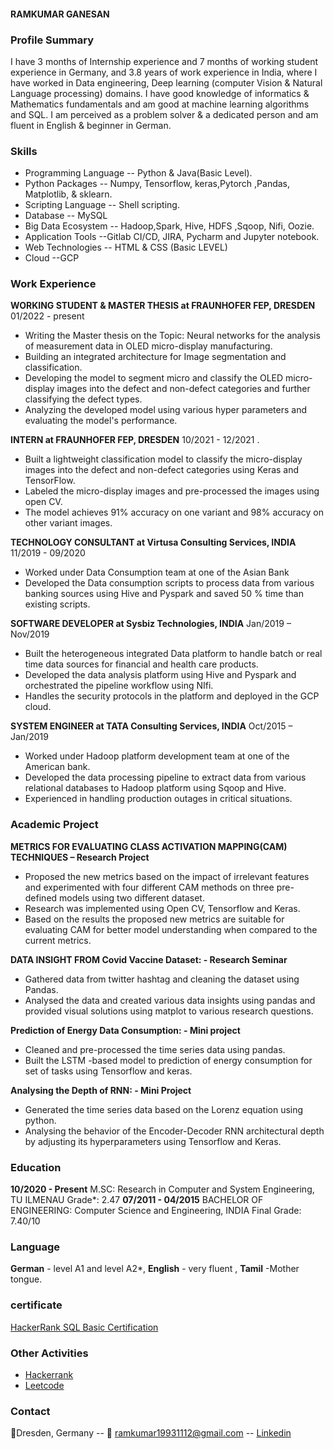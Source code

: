 #### RAMKUMAR GANESAN

### Profile Summary

I have 3 months of Internship experience and 7 months of working student experience in Germany, and 3.8 years of work experience in India, where I have worked in Data engineering, Deep learning (computer Vision & Natural Language processing) domains. I have good knowledge of informatics & Mathematics fundamentals and am good at machine learning algorithms and SQL. I am perceived as a problem solver & a dedicated person and am fluent in English & beginner in German. 

### Skills

- Programming Language -- Python & Java(Basic Level).
- Python Packages      -- Numpy, Tensorflow, keras,Pytorch ,Pandas, Matplotlib, & sklearn.
- Scripting Language	   -- Shell scripting.
- Database    		       -- MySQL
- Big Data Ecosystem   	-- Hadoop,Spark, Hive, HDFS ,Sqoop, Nifi, Oozie.
- Application Tools       --Gitlab CI/CD, JIRA, Pycharm and Jupyter notebook.
- Web Technologies        -- HTML & CSS (Basic LEVEL)  
- Cloud                   --GCP


### Work Experience

**WORKING STUDENT & MASTER THESIS at FRAUNHOFER FEP, DRESDEN**   01/2022 - present
- Writing the Master thesis on the Topic:  Neural networks for the analysis of measurement data in OLED micro-display manufacturing.
- Building an integrated architecture for Image segmentation and classification.
- Developing the model to segment micro and classify the OLED micro-display images into the defect and non-defect categories and further classifying the defect types.
- Analyzing the developed model using various hyper parameters and evaluating the model's performance.

**INTERN at FRAUNHOFER FEP, DRESDEN**   10/2021 - 12/2021    .
- Built a lightweight classification model to classify the micro-display images into the defect and non-defect categories using Keras and TensorFlow.
- Labeled the micro-display images and pre-processed the images using open CV.
- The model achieves 91% accuracy on one variant and 98% accuracy on other variant images.

**TECHNOLOGY CONSULTANT at Virtusa Consulting Services, INDIA**    11/2019 - 09/2020
- Worked under Data Consumption team at one of the Asian Bank  
- Developed the Data consumption scripts to process data from various banking sources using Hive and Pyspark and saved 50 % time than existing scripts.

**SOFTWARE DEVELOPER at Sysbiz Technologies, INDIA**    Jan/2019 – Nov/2019
-	Built the heterogeneous integrated Data platform to handle batch or real time data sources for financial and health care products.
- Developed the data analysis platform using Hive and Pyspark and orchestrated the pipeline workflow using NIfi.
- Handles the security protocols in the platform and deployed in the GCP cloud.

**SYSTEM ENGINEER at TATA Consulting Services, INDIA**   Oct/2015 – Jan/2019

- Worked under Hadoop platform development team at one of the American bank.
- Developed the data processing pipeline to extract data from various relational databases to Hadoop platform using Sqoop and Hive.
- Experienced in handling production outages in critical situations.

### Academic Project
**METRICS FOR EVALUATING CLASS ACTIVATION MAPPING(CAM) TECHNIQUES – Research Project**
-	Proposed the new metrics based on the impact of irrelevant features and experimented with four different CAM methods on three pre-defined models using two different dataset.
-	Research was implemented using Open CV, Tensorflow and Keras.
-	Based on the results the proposed new metrics are suitable for evaluating CAM for better model understanding when compared to the current metrics.

**DATA INSIGHT FROM Covid Vaccine Dataset:  - Research Seminar** 
-	 Gathered data from twitter hashtag and cleaning the dataset using Pandas.
-	 Analysed the data and created various data insights using pandas and provided visual solutions using matplot to various research questions. 

**Prediction of Energy Data Consumption:  - Mini project**
-	Cleaned and pre-processed the time series data using pandas.
-	Built the LSTM -based model to prediction of energy consumption for set of tasks using Tensorflow and keras.

**Analysing the Depth of RNN: - Mini Project**
-	Generated the time series data based on the Lorenz equation using python.
-	 Analysing the behavior of the Encoder-Decoder RNN architectural depth by adjusting its hyperparameters using Tensorflow and Keras.

### Education

**10/2020 - Present**       M.SC: Research in Computer and System Engineering, TU ILMENAU            Grade*: 2.47
**07/2011 - 04/2015**     BACHELOR OF ENGINEERING: Computer Science and Engineering, INDIA    Final Grade: 7.40/10 

### Language
**German** - level A1 and level A2*, **English** - very fluent , **Tamil** -Mother tongue.

### certificate
[HackerRank SQL Basic Certification ](https://www.hackerrank.com/certificates/db9e5d453d0d)

### Other Activities
- [Hackerrank](https://www.hackerrank.com/ramblackgroove)
- [Leetcode](https://leetcode.com/ramblackgroove/)
 
### Contact  
📍Dresden, Germany -- 📧 ramkumar19931112@gmail.com -- [Linkedin](https://www.linkedin.com/in/ram-kumar-869707a1/)
